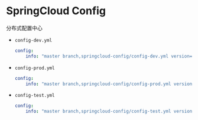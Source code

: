 # SpringCloud Config

分布式配置中心

- `config-dev.yml`
	```yml
	config:
		info: "master branch,springcloud-config/config-dev.yml version=1"
	```
- `config-prod.yml`
	```yml
	config:
		info: "master branch,springcloud-config/config-prod.yml version=1"
	```
- `config-test.yml`
	```yml
	config:
		info: "master branch,springcloud-config/config-test.yml version=1"
	```